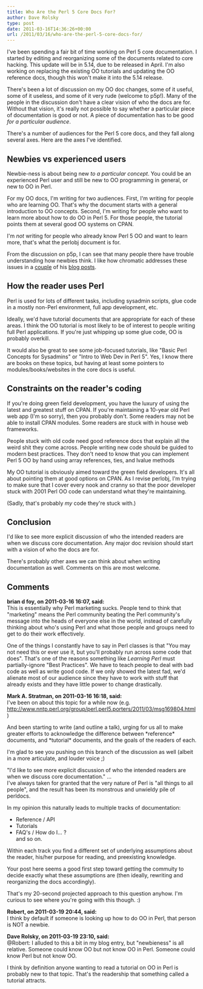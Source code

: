 ```yaml
---
title: Who Are the Perl 5 Core Docs For?
author: Dave Rolsky
type: post
date: 2011-03-16T14:36:26+00:00
url: /2011/03/16/who-are-the-perl-5-core-docs-for/
---
```

I've been spending a fair bit of time working on Perl 5 core documentation. I started by editing and reorganizing some of the documents related to core hacking. This update will be in 5.14, due to be released in April. I'm also working on replacing the existing OO tutorials and updating the OO reference docs, though this won't make it into the 5.14 release.

There's been a lot of discussion on my OO doc changes, some of it useful, some of it useless, and some of it very rude (welcome to p5p!). Many of the people in the discussion don't have a clear vision of who the docs are for. Without that vision, it's really not possible to say whether a particular piece of documentation is good or not. A piece of documentation has to be good _for a particular audience_.

There's a number of audiences for the Perl 5 core docs, and they fall along several axes. Here are the axes I've identified.

## Newbies vs experienced users

Newbie-ness is about being new _to a particular concept_. You could be an experienced Perl user and still be new to OO programming in general, or new to OO in Perl.

For my OO docs, I'm writing for two audiences. First, I'm writing for people who are learning OO. That's why the document starts with a general introduction to OO concepts. Second, I'm writing for people who want to learn more about how to do OO in Perl 5. For those people, the tutorial points them at several good OO systems on CPAN.

I'm _not_ writing for people who already know Perl 5 OO and want to learn more, that's what the perlobj document is for.

From the discussion on p5p, I can see that many people there have trouble understanding how newbies think. I like how chromatic addresses these issues in a [couple][1] of his [blog posts][2].

## How the reader uses Perl

Perl is used for lots of different tasks, including sysadmin scripts, glue code in a mostly non-Perl environment, full app development, etc.

Ideally, we'd have tutorial documents that are appropriate for each of these areas. I think the OO tutorial is most likely to be of interest to people writing full Perl applications. If you're just whipping up some glue code, OO is probably overkill.

It would also be great to see some job-focused tutorials, like "Basic Perl Concepts for Sysadmins" or "Intro to Web Dev in Perl 5". Yes, I know there are books on these topics, but having at least some pointers to modules/books/websites in the core docs is useful.

## Constraints on the reader's coding

If you're doing green field development, you have the luxury of using the latest and greatest stuff on CPAN. If you're maintaining a 10-year old Perl web app (I'm so sorry), then you probably don't. Some readers may not be able to install CPAN modules. Some readers are stuck with in house web frameworks.

People stuck with old code need good reference docs that explain all the weird shit they come across. People writing new code should be guided to modern best practices. They don't need to know that you can implement Perl 5 OO by hand using array references, ties, and lvalue methods

My OO tutorial is obviously aimed toward the green field developers. It's all about pointing them at good options on CPAN. As I revise perlobj, I'm trying to make sure that I cover every nook and cranny so that the poor developer stuck with 2001 Perl OO code can understand what they're maintaining.

(Sadly, that's probably _my_ code they're stuck with.)

## Conclusion

I'd like to see more explicit discussion of who the intended readers are when we discuss core documentation. Any major doc revision should start with a vision of who the docs are for.

There's probably other axes we can think about when writing documentation as well. Comments on this are most welcome.

 [1]: http://www.modernperlbooks.com/mt/2011/03/on-the-hostility-of-user-documentation.html
 [2]: http://www.modernperlbooks.com/mt/2011/03/why-modern-perl-teaches-oo-with-moose.html

## Comments

**brian d foy, on 2011-03-16 16:07, said:**  
This is essentially why Perl marketing sucks. People tend to think that "marketing" means the Perl community beating the Perl community's message into the heads of everyone else in the world, instead of carefully thinking about who's using Perl and what those people and groups need to get to do their work effectively.

One of the things I constantly have to say in Perl classes is that "You may not need this or ever use it, but you'll probably run across some code that does". That's one of the reasons something like _Learning Perl_ must partially-ignore "Best Practices". We have to teach people to deal with bad code as well as write good code. If we only showed the latest fad, we'd alienate most of our audience since they have to work with stuff that already exists and they have little power to change drastically.

**Mark A. Stratman, on 2011-03-16 16:18, said:**  
I've been on about this topic for a while now (e.g. <http://www.nntp.perl.org/group/perl.perl5.porters/2011/03/msg169804.html> )

And been starting to write (and outline a talk), urging for us all to make greater efforts to acknowledge the difference between \*reference\* documents, and \*tutorial\* documents, and the goals of the readers of each.

I'm glad to see you pushing on this branch of the discussion as well (albeit in a more articulate, and louder voice ;)

"I'd like to see more explicit discussion of who the intended readers are when we discuss core documentation." ...  
I've always taken for granted that the very nature of Perl is "all things to all people", and the result has been its monstrous and unwieldy pile of perldocs.

In my opinion this naturally leads to multiple tracks of documentation:  
* Reference / API  
* Tutorials  
* FAQ's / How do I... ?  
and so on.

Within each track you find a different set of underlying assumptions about the reader, his/her purpose for reading, and preexisting knowledge.

Your post here seems a good first step toward getting the commuity to decide exactly what these assumptions are (then ideally, rewriting and reorganizing the docs accordingly).

That's my 20-second projected approach to this question anyhow. I'm curious to see where you're going with this though. :)

**Robert, on 2011-03-19 20:44, said:**  
I think by default if someone is looking up how to do OO in Perl, that person is NOT a newbie.

**Dave Rolsky, on 2011-03-19 23:10, said:**  
@Robert: I alluded to this a bit in my blog entry, but "newbieness" is all relative. Someone could know OO but not know OO in Perl. Someone could know Perl but not know OO.

I think by definition anyone wanting to read a tutorial on OO in Perl is probably new to that topic. That's the readership that something called a tutorial attracts.